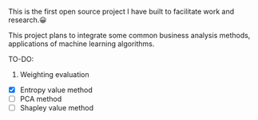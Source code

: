 This is the first open source project I have built to facilitate work and research.😀

This project plans to integrate some common business analysis methods, applications of machine learning algorithms.

TO-DO:
1. Weighting evaluation
- [x] Entropy value method
- [ ] PCA method
- [ ] Shapley value method
